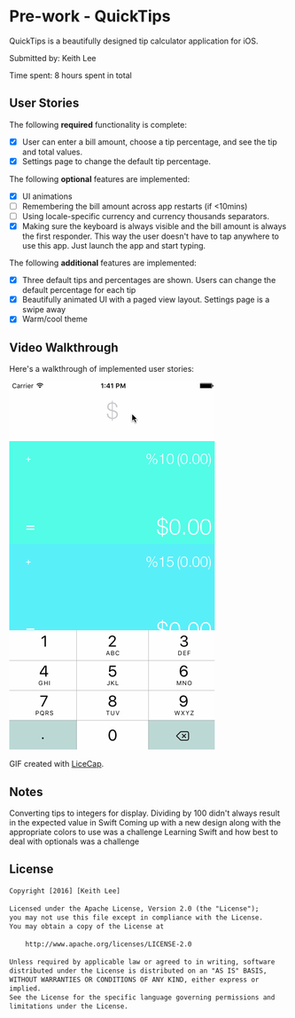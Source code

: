 # Pre-work - QuickTips

QuickTips is a beautifully designed tip calculator application for iOS.

Submitted by: Keith Lee

Time spent: 8 hours spent in total

## User Stories

The following **required** functionality is complete:

* [x] User can enter a bill amount, choose a tip percentage, and see the tip and total values.
* [x] Settings page to change the default tip percentage.

The following **optional** features are implemented:
* [x] UI animations
* [ ] Remembering the bill amount across app restarts (if <10mins)
* [ ] Using locale-specific currency and currency thousands separators.
* [x] Making sure the keyboard is always visible and the bill amount is always the first responder. This way the user doesn't have to tap anywhere to use this app. Just launch the app and start typing.

The following **additional** features are implemented:

- [x] Three default tips and percentages are shown. Users can change the default percentage for each tip
- [x] Beautifully animated UI with a paged view layout. Settings page is a swipe away
- [x] Warm/cool theme
## Video Walkthrough 

Here's a walkthrough of implemented user stories:

<img src='https://github.com/keithlee/QuickTips/blob/master/QuickTip/QuickTipGif.gif' title='Video Walkthrough' width='' alt='Video Walkthrough' />

GIF created with [LiceCap](http://www.cockos.com/licecap/).

## Notes

Converting tips to integers for display. Dividing by 100 didn't always result in the expected value in Swift
Coming up with a new design along with the appropriate colors to use was a challenge
Learning Swift and how best to deal with optionals was a challenge

## License

    Copyright [2016] [Keith Lee]

    Licensed under the Apache License, Version 2.0 (the "License");
    you may not use this file except in compliance with the License.
    You may obtain a copy of the License at

        http://www.apache.org/licenses/LICENSE-2.0

    Unless required by applicable law or agreed to in writing, software
    distributed under the License is distributed on an "AS IS" BASIS,
    WITHOUT WARRANTIES OR CONDITIONS OF ANY KIND, either express or implied.
    See the License for the specific language governing permissions and
    limitations under the License.